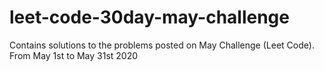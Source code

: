 # leet-code-30day-may-challenge
Contains solutions to the problems posted on May Challenge (Leet Code). From May 1st to May 31st 2020
